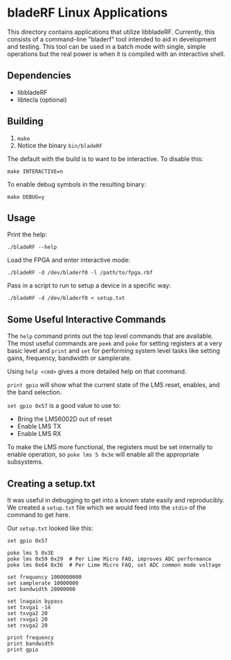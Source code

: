 # bladeRF Linux Applications #
This directory contains applications that utilize libbladeRF.  Currently, this consists of a command-line "bladerf" tool intended to aid in development and testing.  This tool can be used in a batch mode with single, simple operations but the real power is when it is compiled with an interactive shell.

## Dependencies ##
- libbladeRF
- libtecla (optional)

## Building ##
1. `make`
1. Notice the binary `bin/bladeRF`

The default with the build is to want to be interactive.  To disable this:

```
make INTERACTIVE=n
```

To enable debug symbols in the resulting binary:

```
make DEBUG=y
```

## Usage ##
Print the help:

```
./bladeRF --help
```

Load the FPGA and enter interactive mode:

```
./bladeRF -d /dev/bladerf0 -l /path/to/fpga.rbf
```

Pass in a script to run to setup a device in a specific way:

```
./bladeRF -d /dev/bladerf0 < setup.txt
```

## Some Useful Interactive Commands ##
The `help` command prints out the top level commands that are available.  The most useful commands are `peek` and `poke` for setting registers at a very basic level and `print` and `set` for performing system level tasks like setting gains, frequency, bandwidth or samplerate.

Using `help <cmd>` gives a more detailed help on that command.

`print gpio` will show what the current state of the LMS reset, enables, and the band selection.

`set gpio 0x57` is a good value to use to:

- Bring the LMS6002D out of reset
- Enable LMS TX
- Enable LMS RX

To make the LMS more functional, the registers must be set internally to enable operation, so `poke lms 5 0x3e` will enable all the appropriate subsystems.

## Creating a setup.txt ##
It was useful in debugging to get into a known state easily and reproducibly.  We created a `setup.txt` file which we would feed into the `stdin` of the command to get here.

Our `setup.txt` looked like this:

```
set gpio 0x57

poke lms 5 0x3E
poke lms 0x59 0x29  # Per Lime Micro FAQ, improves ADC performance
poke lms 0x64 0x36  # Per Lime Micro FAQ, set ADC common mode voltage

set frequency 1000000000
set samplerate 10000000
set bandwidth 28000000

set lnagain bypass
set txvga1 -14
set txvga2 20
set rxvga1 20
set rxvga2 20

print frequency
print bandwidth
print gpio
```
